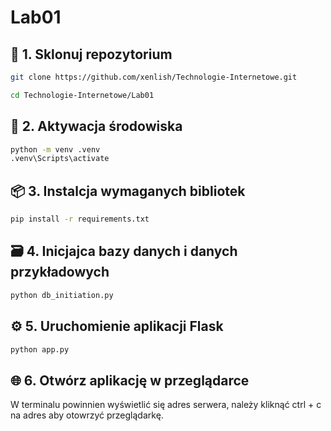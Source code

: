# Lab01
## 🧩 1. Sklonuj repozytorium
```bash
git clone https://github.com/xenlish/Technologie-Internetowe.git

cd Technologie-Internetowe/Lab01
```

##  🧱 2. Aktywacja środowiska
```bash
python -m venv .venv
.venv\Scripts\activate
```
## 📦 3. Instalcja wymaganych bibliotek
```bash
pip install -r requirements.txt
```
## 🗃️ 4. Inicjajca bazy danych i danych przykładowych
```bash
python db_initiation.py
```
## ⚙️ 5. Uruchomienie aplikacji Flask
```bash
python app.py
```
## 🌐 6. Otwórz aplikację w przeglądarce
W terminalu powinnien wyświetlić się adres serwera, należy kliknąć ctrl + c na adres aby otowrzyć przeglądarkę.
